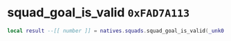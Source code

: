 # squad_goal_is_valid `0xFAD7A113`

```lua
local result --[[ number ]] = natives.squads.squad_goal_is_valid(_unk0 --[[ number ]])
```